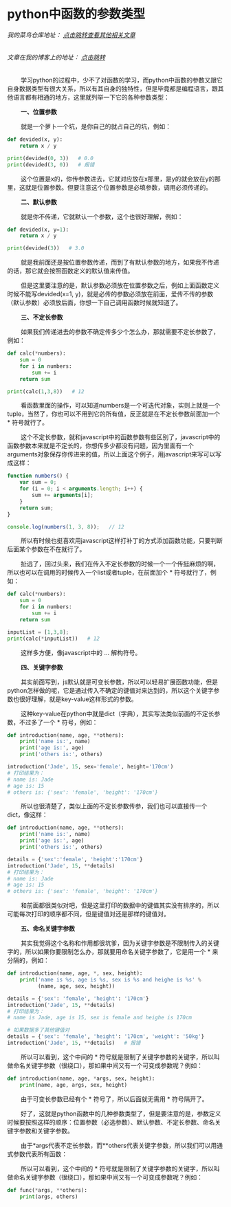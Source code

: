 # python中函数的参数类型
###### 我的菜鸟仓库地址： [点击跳转查看其他相关文章](https://github.com/ershing/RookieAngle "菜鸟仓库")
###### 文章在我的博客上的地址： [点击跳转](http://www.ershing.cn/python-func-params/ "点击我")

        学习python的过程中，少不了对函数的学习，而python中函数的参数又跟它自身数据类型有很大关系，所以有其自身的独特性，但是毕竟都是编程语言，跟其他语言都有相通的地方，这里就列举一下它的各种参数类型：

        **一、位置参数**

        就是一个萝卜一个坑，是你自己的就占自己的坑，例如：
```python
def devided(x, y):
    return x / y

print(devided(0, 3))   # 0.0
print(devided(3, 0))   # 报错
```
        这个位置是x的，你传参数进去，它就对应放在x那里，是y的就会放在y的那里，这就是位置参数。但要注意这个位置参数是必填参数，调用必须传递的。

        **二、默认参数**

        就是你不传递，它就默认一个参数，这个也很好理解，例如：
```python
def devided(x, y=1):
    return x / y

print(devided(3))   # 3.0
```
        就是我前面还是按位置参数传递，而到了有默认参数的地方，如果我不传递的话，那它就会按照函数定义的默认值来传值。

        但是这里要注意的是，默认参数必须放在位置参数之后，例如上面函数定义时候不能写devided(x=1, y)，就是必传的参数必须放在前面，爱传不传的参数（默认参数）必须放后面，你想一下自己调用函数时候就知道了。

        **三、不定长参数**

        如果我们传递进去的参数不确定传多少个怎么办，那就需要不定长参数了，例如：
```python
def calc(*numbers):
    sum = 0
    for i in numbers:
        sum += i
    return sum

print(calc(1,3,8))   # 12
```
        看函数里面的操作，可以知道numbers是一个可迭代对象，实则上就是一个tuple，当然了，你也可以不用到它的所有值，反正就是在不定长参数前面加一个 * 符号就行了。

        这个不定长参数，就和javascript中的函数参数有些区别了，javascript中的函数参数本来就是不定长的，你想传多少都没有问题，因为里面有一个arguments对象保存你传进来的值，所以上面这个例子，用javascript来写可以写成这样：
```javascript
function numbers() {
    var sum = 0;
    for (i = 0; i < arguments.length; i++) {
        sum += arguments[i];
    }
    return sum;
}

console.log(numbers(1, 3, 8));   // 12
```
        所以有时候也挺喜欢用javascript这样打补丁的方式添加函数功能，只要判断后面某个参数在不在就行了。

        扯远了，回过头来，我们在传入不定长参数的时候一个一个传挺麻烦的啊，所以也可以在调用的时候传入一个list或者tuple，在前面加个 * 符号就行了，例如：
```python
def calc(*numbers):
    sum = 0
    for i in numbers:
        sum += i
    return sum

inputList = [1,3,8];
print(calc(*inputList))   # 12
```
        这样多方便，像javascript中的 ... 解构符号。

        **四、关键字参数**

        其实前面写到，js默认就是可变长参数，所以可以轻易扩展函数功能，但是python怎样做的呢，它是通过传入不确定的键值对来达到的，所以这个关键字参数也很好理解，就是key-value这样形式的参数。

        这种key-value在python中就是dict（字典），其实写法类似前面的不定长参数，不过多了一个 * 符号，例如：
```python
def introduction(name, age, **others):
    print('name is:', name)
    print('age is:', age)
    print('others is:', others)

introduction('Jade', 15, sex='female', height='170cm')
# 打印结果为：
# name is: Jade
# age is: 15
# others is: {'sex': 'female', 'height': '170cm'}
```
        所以也很清楚了，类似上面的不定长参数传参，我们也可以直接传一个dict，像这样：
```python
def introduction(name, age, **others):
    print('name is:', name)
    print('age is:', age)
    print('others is:', others)

details = {'sex':'female', 'height':'170cm'}
introduction('Jade', 15, **details)
# 打印结果为：
# name is: Jade
# age is: 15
# others is: {'sex': 'female', 'height': '170cm'}
```
        和前面都很类似对吧，但是这里打印的数据中的键值其实没有排序的，所以可能每次打印的顺序都不同，但是键值对还是那样的键值对。

        **五、命名关键字参数**

        其实我觉得这个名称和作用都很坑爹，因为关键字参数是不限制传入的关键字的，所以如果你要限制怎么办，那就要用命名关键字参数了，它是用一个 * 来分隔的，例如：
```python
def introduction(name, age, *, sex, height):
    print('name is %s, age is %s, sex is %s and heighe is %s' %
          (name, age, sex, height))

details = {'sex': 'female', 'height': '170cm'}
introduction('Jade', 15, **details)
# 打印结果为：
# name is Jade, age is 15, sex is female and heighe is 170cm

# 如果数据多了其他键值对
details = {'sex': 'female', 'height': '170cm', 'weight': '50kg'}
introduction('Jade', 15, **details)   # 报错
```
        所以可以看到，这个中间的 * 符号就是限制了关键字参数的关键字，所以叫做命名关键字参数（很绕口），那如果中间又有一个可变成参数呢？例如：
```python
def introduction(name, age, *args, sex, height):
    print(name, age, args, sex, height)
```
        由于可变长参数已经有个 * 符号了，所以后面就无需用 * 符号隔开了。

        好了，这就是python函数中的几种参数类型了，但是要注意的是，参数定义时候要按照这样的顺序：位置参数（必选参数）、默认参数、不定长参数、命名关键字参数和关键字参数。

        由于*args代表不定长参数，而**others代表关键字参数，所以我们可以用通式参数代表所有函数：

        所以可以看到，这个中间的 * 符号就是限制了关键字参数的关键字，所以叫做命名关键字参数（很绕口），那如果中间又有一个可变成参数呢？例如：
```python
def func(*args, **others):
    print(args, others)
```
